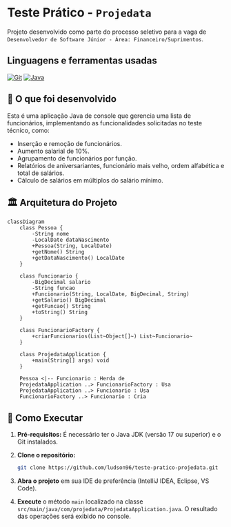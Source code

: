 # Teste Prático - `Projedata`

Projeto desenvolvido como parte do processo seletivo para a vaga de `Desenvolvedor de Software Júnior - Área: Financeiro/Suprimentos`.

## Linguagens e ferramentas usadas

[![Git][Git-logo]][Git-url]
[![Java][Java-logo]][Java-url]

## 📝 O que foi desenvolvido

Esta é uma aplicação Java de console que gerencia uma lista de funcionários, implementando as funcionalidades solicitadas no teste técnico, como:

- Inserção e remoção de funcionários.
- Aumento salarial de 10%.
- Agrupamento de funcionários por função.
- Relatórios de aniversariantes, funcionário mais velho, ordem alfabética e total de salários.
- Cálculo de salários em múltiplos do salário mínimo.

## 🏛️ Arquitetura do Projeto

```mermaid
classDiagram
    class Pessoa {
        -String nome
        -LocalDate dataNascimento
        +Pessoa(String, LocalDate)
        +getNome() String
        +getDataNascimento() LocalDate
    }

    class Funcionario {
        -BigDecimal salario
        -String funcao
        +Funcionario(String, LocalDate, BigDecimal, String)
        +getSalario() BigDecimal
        +getFuncao() String
        +toString() String
    }

    class FuncionarioFactory {
        +criarFuncionarios(List~Object[]~) List~Funcionario~
    }

    class ProjedataApplication {
        +main(String[] args) void
    }

    Pessoa <|-- Funcionario : Herda de
    ProjedataApplication ..> FuncionarioFactory : Usa
    ProjedataApplication ..> Funcionario : Usa
    FuncionarioFactory ..> Funcionario : Cria
```

## 🚀 Como Executar

1. **Pré-requisitos:** É necessário ter o Java JDK (versão 17 ou superior) e o Git instalados.

2. **Clone o repositório:**

    ```bash
    git clone https://github.com/ludson96/teste-pratico-projedata.git
    ```

3. **Abra o projeto** em sua IDE de preferência (IntelliJ IDEA, Eclipse, VS Code).

4. **Execute** o método `main` localizado na classe `src/main/java/com/projedata/ProjedataApplication.java`. O resultado das operações será exibido no console.

[Git-logo]: https://img.shields.io/badge/git-%23F05033.svg?style=for-the-badge&logo=git&logoColor=white
[Git-url]: https://git-scm.com

[Java-logo]: https://img.shields.io/badge/java-%23ED8B00.svg?style=for-the-badge&logo=openjdk&logoColor=white
[Java-url]: https://www.java.com/pt-BR/
